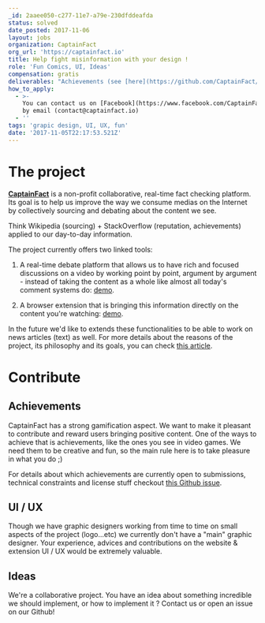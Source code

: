 ```yaml
---
_id: 2aaee050-c277-11e7-a79e-230dfddeafda
status: solved
date_posted: 2017-11-06
layout: jobs
organization: CaptainFact
org_url: 'https://captainfact.io'
title: Help fight misinformation with your design !
role: 'Fun Comics, UI, Ideas'
compensation: gratis
deliverables: "Achievements (see [here](https://github.com/CaptainFact/captain-fact-frontend/issues/6) for a full, up-to-date list):\r\n\r\n* `\U0001F389 Welcome` You successfully joined the community, welcome !\r\n* `\U0001F916 Not a Robot` Confirm your email\r\n* `\U0001F3B8 Help !` You read a help page for the first time\r\n* `\U0001F6E1️ Bulletproof` Install the browser extension\r\n* `\U0001F489 Social Addict` Connect or link your account with third party (Facebook)"
how_to_apply:
  - >-
    You can contact us on [Facebook](https://www.facebook.com/CaptainFact.io) or
    by email (contact@captainfact.io)
  - ''
tags: 'grapic design, UI, UX, fun'
date: '2017-11-05T22:17:53.521Z'
---
```

# The project

**[CaptainFact](https://captainfact.io)** is a non-profit collaborative, real-time fact checking platform. Its goal is to help us improve the way we consume medias on the Internet by collectively sourcing and debating about the content we see. 

Think Wikipedia (sourcing) + StackOverflow (reputation, achievements) applied to our day-to-day information.

The project currently offers two linked tools:

1. A real-time debate platform that allows us to have rich and focused discussions on a video by working point by point, argument by argument - instead of taking the content as a whole like almost all today's comment systems do: [demo](https://www.youtube.com/watch?v=IJrmHU13lWY).

2. A browser extension that is bringing this information directly on the content you're watching: [demo](https://www.youtube.com/watch?v=LsRkg2hRTiI).

In the future we'd like to extends these functionalities to be able to work on news articles (text) as well. For more details about the reasons of the project, its philosophy and its goals, you can check [this article](https://medium.com/@Betree83/the-urge-for-a-collaborative-citizen-fact-checking-platform-a0ce035bc608).


# Contribute

## Achievements

CaptainFact has a strong gamification aspect. We want to make it pleasant to contribute and reward users bringing positive content. One of the ways to achieve that is achievements, like the ones you see in video games. We need them to be creative and fun, so the main rule here is to take pleasure in what you do ;)

For details about which achievements are currently open to submissions, technical constraints and license stuff checkout [this Github issue](https://github.com/CaptainFact/captain-fact-frontend/issues/6).

## UI / UX

Though we have graphic designers working from time to time on small aspects of the project (logo...etc) we currently don't have a "main" graphic designer. Your experience, advices and contributions on the website & extension UI / UX would be extremely valuable.


## Ideas

We're a collaborative project. You have an idea about something incredible we should implement, or how to implement it ? Contact us or open an issue on our Github!
